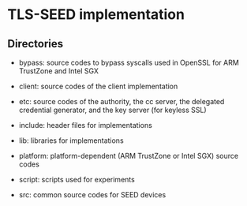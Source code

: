 # TLS-SEED implementation

## Directories

* bypass: source codes to bypass syscalls used in OpenSSL for ARM TrustZone and Intel SGX

* client: source codes of the client implementation

* etc: source codes of the authority, the cc server, the delegated credential generator, and the key server (for keyless SSL)

* include: header files for implementations

* lib: libraries for implementations

* platform: platform-dependent (ARM TrustZone or Intel SGX) source codes

* script: scripts used for experiments

* src: common source codes for SEED devices

